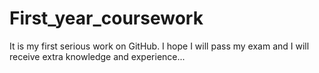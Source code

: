 # First_year_coursework
It is my first serious work on GitHub. I hope I will pass my exam and I will receive extra knowledge and experience...

